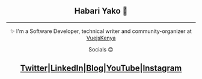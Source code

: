 <div align="center">
  <h2>Habari Yako 👋</h2>
  </div>

---
<div align="center">
  
✨ I'm a Software Developer, technical writer and community-organizer at [VuejsKenya](https://twitter.com/kenyavue)
  
 </div>

<div align="center">

Socials 😊 

<a href="https://www.twitter.com/amjohnphilip">Twitter</a>|<a href="https://www.linkedin.com/in/amjohnphilip">LinkedIn</a>|<a href="https://amjohnphilip.medium.com/">Blog</a>|<a href="https://www.youtube.com/channel/UCNCzNrpq0fHxFqQYCmbwAcA">YouTube</a>|<a href="https://www.instagram.com/amjohnphilip">Instagram</a>
---
</div>




